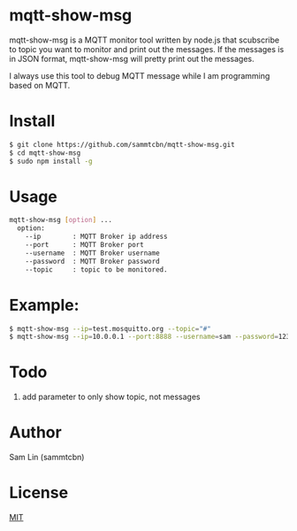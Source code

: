 # mqtt-show-msg
mqtt-show-msg is a MQTT monitor tool written by node.js that scubscribe to topic you want to monitor and print out the messages. If the messages is in JSON format, mqtt-show-msg will pretty print out the messages.

I always use this tool to debug MQTT message while I am programming based on MQTT.

# Install
```sh
$ git clone https://github.com/sammtcbn/mqtt-show-msg.git
$ cd mqtt-show-msg
$ sudo npm install -g
```

# Usage
```sh
mqtt-show-msg [option] ...
  option:
    --ip        : MQTT Broker ip address
    --port      : MQTT Broker port
    --username  : MQTT Broker username
    --password  : MQTT Broker password
    --topic     : topic to be monitored.
```

# Example:
```sh
$ mqtt-show-msg --ip=test.mosquitto.org --topic="#"
$ mqtt-show-msg --ip=10.0.0.1 --port:8888 --username=sam --password=12345 --topic="/sensor/#"
```

# Todo
1. add parameter to only show topic, not messages

# Author
Sam Lin (sammtcbn)

# License

[MIT](LICENSE)
